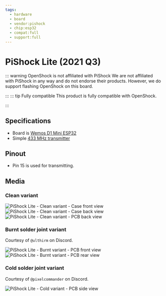 ```yaml
---
tags:
  - hardware
  - board
  - vendor:pishock
  - chip:esp32
  - compat:full
  - support:full
---
```


# PiShock Lite (2021 Q3)

::: warning OpenShock is not affiliated with PiShock
We are not affiliated with PiShock in any way and do not endorse their products. However, we do support flashing OpenShock on this board.

:::
::: tip Fully compatible
This product is fully compatible with OpenShock.

:::
## Specifications

- Board is [Wemos D1 Mini ESP32](../wemos/d1-mini-esp32.md)
- Simple [433 MHz transmitter](../../transmitter/index.md)

## Pinout

- Pin 15 is used for transmitting.

## Media

### Clean variant

![PiShock Lite - Clean variant - Case front view](../../../static/boards/pishock-lite/clean-case-front.jpg)
![PiShock Lite - Clean variant - Case back view](../../../static/boards/pishock-lite/clean-case-back.jpg)
![PiShock Lite - Clean variant - PCB back view](../../../static/boards/pishock-lite/clean-pcb-back.jpg)

### Burnt solder joint variant

Courtesy of `@ulthirm` on Discord.

![PiShock Lite - Burnt variant - PCB front view](../../../static/boards/pishock-lite/burnt-pcb-front.jpg)
![PiShock Lite - Burnt variant - PCB rear view](../../../static/boards/pishock-lite/burnt-pcb-back.jpg)

### Cold solder joint variant

Courtesy of `@pixelcommander` on Discord.

![PiShock Lite - Cold variant - PCB side view](../../../static/boards/pishock-lite/cold-pcb-side.jpg)
